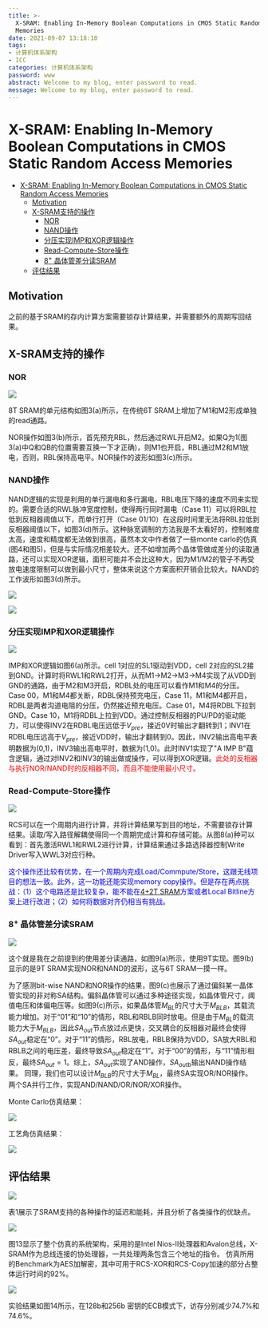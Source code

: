 ```yaml
---
title: >-
  X-SRAM: Enabling In-Memory Boolean Computations in CMOS Static Random Access
  Memories
date: 2021-09-07 13:18:10
tags: 
- 计算机体系架构
- ICC
categories: 计算机体系架构
password: www
abstract: Welcome to my blog, enter password to read.
message: Welcome to my blog, enter password to read.
---
```


# X-SRAM: Enabling In-Memory Boolean Computations in CMOS Static Random Access Memories

<!-- TOC -->

- [X-SRAM: Enabling In-Memory Boolean Computations in CMOS Static Random Access Memories](#x-sram-enabling-in-memory-boolean-computations-in-cmos-static-random-access-memories)
  - [Motivation](#motivation)
  - [X-SRAM支持的操作](#x-sram支持的操作)
    - [NOR](#nor)
    - [NAND操作](#nand操作)
    - [分压实现IMP和XOR逻辑操作](#分压实现imp和xor逻辑操作)
    - [Read-Compute-Store操作](#read-compute-store操作)
    - [8<sup>+</sup> 晶体管差分读SRAM](#8supsup-晶体管差分读sram)
  - [评估结果](#评估结果)

<!-- /TOC -->

<!-- ## 总结

<font color=red size=4>这是一篇没有价值的工作，虽然能够实现所说的操作，但是开销大，操作复杂，而且稳定性差。</font>
<font color=blue>
不要往下看，浪费时间！！！
不要往下看，浪费时间！！！
不要往下看，浪费时间！！！
</font> -->

## Motivation

之前的基于SRAM的存内计算方案需要锁存计算结果，并需要额外的周期写回结果。

## X-SRAM支持的操作

### NOR

![](./X-SRAM-Enabling-In-Memory-Boolean-Computations-in-CMOS-Static-Random-Access-Memories/202197-133447.jpg)

8T SRAM的单元结构如图3(a)所示，在传统6T SRAM上增加了M1和M2形成单独的read通路。

NOR操作如图3(b)所示，首先预充RBL，然后通过RWL开启M2。如果Q为1(图3(a)中Q和QB的位置需要互换一下才正确)，则M1也开启，RBL通过M2和M1放电，否则，RBL保持高电平。NOR操作的波形如图3(c)所示。

### NAND操作

NAND逻辑的实现是利用的单行漏电和多行漏电，RBL电压下降的速度不同来实现的。需要合适的RWL脉冲宽度控制，使得两行同时漏电（Case 11）可以将RBL拉低到反相器阈值以下，而单行打开（Case 01/10）在这段时间里无法将RBL拉低到反相器阈值以下，如图3(d)所示。这种脉宽调制的方法我是不太看好的，控制难度太高，速度和精度都无法做到很高，虽然本文中作者做了一些monte carlo的仿真(图4和图5)，但是与实际情况相差较大。还不如增加两个晶体管做成差分的读取通路，还可以实现XOR逻辑，面积可能并不会比这种大，因为M1/M2的管子不再受放电速度限制可以做到最小尺寸，整体来说这个方案面积开销会比较大。NAND的工作波形如图3(d)所示。

![](./X-SRAM-Enabling-In-Memory-Boolean-Computations-in-CMOS-Static-Random-Access-Memories/202197-153145.jpg)

![](./X-SRAM-Enabling-In-Memory-Boolean-Computations-in-CMOS-Static-Random-Access-Memories/202197-153200.jpg)

### 分压实现IMP和XOR逻辑操作

![](./X-SRAM-Enabling-In-Memory-Boolean-Computations-in-CMOS-Static-Random-Access-Memories/202197-154913.jpg)

IMP和XOR逻辑如图6(a)所示。cell 1对应的SL1驱动到VDD，cell 2对应的SL2接到GND。计算时将RWL1和RWL2打开，从而M1->M2->M3->M4实现了从VDD到GND的通路，由于M2和M3开启，RDBL处的电压可以看作M1和M4的分压。Case 00，M1和M4都关断，RDBL保持预充电压，Case 11，M1和M4都开启，RDBL是两者沟道电阻的分压，仍然接近预充电压。Case 01，M4将RDBL下拉到GND。Case 10，M1将RDBL上拉到VDD。通过控制反相器的PU/PD的驱动能力，可以使得INV2在RDBL电压远低于$V_{pre}$，接近0V时输出才翻转到1；INV1在RDBL电压远高于$V_{pre}$，接近VDD时，输出才翻转到0。因此，INV2输出高电平表明数据为(0,1)，INV3输出高电平时，数据为(1,0)。此时INV1实现了"A IMP B"蕴含逻辑，通过对INV2和INV3的输出做或操作，可以得到XOR逻辑。<font color=red>此处的反相器与执行NOR/NAND时的反相器不同，而且不能使用最小尺寸。</font>

### Read-Compute-Store操作

![](./X-SRAM-Enabling-In-Memory-Boolean-Computations-in-CMOS-Static-Random-Access-Memories/202197-191805.jpg)

RCS可以在一个周期内进行计算，并将计算结果写到目的地址，不需要锁存计算结果。读取/写入路径解耦使得同一个周期完成计算和存储可能。从图8(a)种可以看到：首先激活RWL1和RWL2进行计算，计算结果通过多路选择器控制Write Driver写入WWL3对应行种。

<font color=blue>这个操作还比较有优势，在一个周期内完成Load/Commpute/Store，这跟无线项目的想法一致。此外，这一功能还能实现memory copy操作。但是存在两点挑战：（1）这个电路还是比较复杂，能不能在[4+2T SRAM](https://zongwuwang.github.io/2021/09/07/a-4-2t-sram-for-searching-and-in-memory-computing-with-0-3-v-vddmin/)方案或者Local Bitline方案上进行改进；（2）如何将数据对齐仍相当有挑战。</font>

### 8<sup>+</sup> 晶体管差分读SRAM

![](./X-SRAM-Enabling-In-Memory-Boolean-Computations-in-CMOS-Static-Random-Access-Memories/202197-200806.jpg)

这个就是我在之前提到的使用差分读通路，如图9(a)所示，使用9T实现。图9(b)显示的是9T SRAM实现NOR和NAND的波形，这与6T SRAM一摸一样。

为了感测bit-wise NAND和NOR操作的结果，图9(c)也展示了通过偏斜某一晶体管实现的非对称SA结构。偏斜晶体管可以通过多种途径实现，如晶体管尺寸，阈值电压和体偏电压等。如图9(c)所示，如果晶体管$M_{BL}$的尺寸大于$M_{BLB}$，其载流能力增加。对于“01”和“10”的情形，RBL和RBLB同时放电。但是由于$M_{BL}$的载流能力大于$M_{BLB}$，因此$SA_{out}$节点放过点更快，交叉耦合的反相器对最终会使得$SA_{out}$稳定在“0”。对于“11”的情形，RBL放电，RBLB保持为VDD，SA放大RBL和RBLB之间的电压差，最终导致$SA_{out}$稳定在“1”。对于“00”的情形，与“11”情形相反，最终$SA_{out}=1$。综上，$SA_{out}$实现了AND操作，$SA_{outb}$输出NAND操作结果。
同理，我们也可以设计$M_{BLB}$的尺寸大于$M_{BL}$，最终SA实现OR/NOR操作。
两个SA并行工作，实现AND/NAND/OR/NOR/XOR操作。

Monte Carlo仿真结果：

![](./X-SRAM-Enabling-In-Memory-Boolean-Computations-in-CMOS-Static-Random-Access-Memories/202197-203034.jpg)

工艺角仿真结果：

![](./X-SRAM-Enabling-In-Memory-Boolean-Computations-in-CMOS-Static-Random-Access-Memories/202197-203048.jpg)

## 评估结果

![](./X-SRAM-Enabling-In-Memory-Boolean-Computations-in-CMOS-Static-Random-Access-Memories/202197-203523.jpg)

表1展示了SRAM支持的各种操作的延迟和能耗，并且分析了各类操作的优缺点。

![](./X-SRAM-Enabling-In-Memory-Boolean-Computations-in-CMOS-Static-Random-Access-Memories/202197-204520.jpg)

图13显示了整个仿真的系统架构，采用的是Intel Nios-II处理器和Avalon总线，X-SRAM作为总线连接的协处理器，一共处理两条包含三个地址的指令。
仿真所用的Benchmark为AES加解密，其中可用于RCS-XOR和RCS-Copy加速的部分占整体运行时间的92%。

![](./X-SRAM-Enabling-In-Memory-Boolean-Computations-in-CMOS-Static-Random-Access-Memories/202197-204547.jpg)

实验结果如图14所示，在128b和256b 密钥的ECB模式下，访存分别减少74.7%和74.6%。